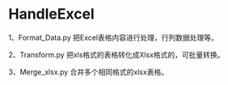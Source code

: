 # HandleExcel
1、Format_Data.py  把Excel表格内容进行处理，行列数据处理等。  

2、Transform.py 把xls格式的表格转化成Xlsx格式的，可批量转换。	

3、Merge_xlsx.py  合并多个相同格式的xlsx表格。
